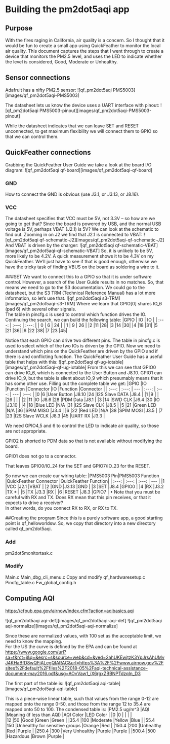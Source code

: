 # Building the pm2dot5aqi app

## Purpose
With the fires raging in California, air quality is a concern.  So I thought that it would be fun to create a small app using QuickFeather to
monitor the local air quality.  This document captures the steps that I went through to create a device that monitors the PM2.5 level, and
uses the LED to indicate whether the level is considered, Good, Moderate or Unhealthy.

## Sensor connections
Adafruit has a nifty PM2.5 sensor:
![qf_pm2dot5aqi PMS5003][images/qf_pm2dot5aqi-PMS5003]
 
The datasheet lets us know the device uses a UART interface with pinout:
![qf_pm2dot5aqi PMS5003-pinout][images/qf_pm2dot5aqi-PMS5003-pinout]

While the datasheet indicates that we can leave SET and RESET unconnected, to get maximum flexibility we will connect them to GPIO so that we can control them.

## QuickFeather connections
Grabbing the QuickFeather User Guide we take a look at the board I/O diagram:
![qf_pm2dot5aqi qf-board][images/qf_pm2dot5aqi-qf-board]

### GND
How to connect the GND is obvious (use J3.1, or J3.13, or J8.16).  

### VCC
The datasheet specifies that VCC must be 5V, not 3.3V – so how are we going to get that? Since the board is powered by USB, and the normal USB voltage is 5V, perhaps VBAT (J2.1) is 5V?  We can look at the schematic to find out.
Zooming in on J2 we find that J2.1 is connected to VBAT:
![qf_pm2dot5aqi qf-schematic-J2][images/qf_pm2dot5aqi-qf-schematic-J2]
And VBAT is driven by the charger:
![qf_pm2dot5aqi qf-schematic-VBAT][images/qf_pm2dot5aqi-qf-schematic-VBAT]
So, it is unlikely to be 5V, more likely to be 4.2V.  A quick measurement shows it to be 4.3V on my QuickFeather.  We’ll just have to see if that is good enough, otherwise we have the tricky task of finding VBUS on the board as soldering a wire to it.

###SET
We want to connect this to a GPIO so that it is under software control.  However, a search of the User Guide results in no matches. So, that means we need to go to the S3 documentation.  We could go to the datasheet, but the S3 TRM (Technical Reference Manual) has a lot more information, so let’s use that.
![qf_pm2dot5aqi s3-TRM][images/qf_pm2dot5aqi-s3-TRM]
Where we learn that GPIO[0] shares IO_6 (pad 6) with several other signals.  
The table in pincfg.c is used to control which function drives the IO.  
Continuing the search, we can build the following table:
|GPIO | IO | IO |
| :---: | :---: | :---: |
| 0 | 6 | 24 |
| 1 | 9 | 26 |
|2	|11	|28|
|3	|14	|30|
|4	|18	|31|
|5	|21	|36|
|6	|22	|38|
|7	|23	|45|

Notice that each GPIO can drive two different pins.  The table in pincfg.c is used to select which of the two IOs is driven by the GPIO.
Now we need to understand which pins on the QuickFeather are driven by the GPIO and if there is and conflicting function. 
The QuickFeather User Guide has a useful table that helps with this:
![qf_pm2dot5aqi qf-ug-iotable][images/qf_pm2dot5aqi-qf-ug-iotable]
From this we can see that GPIO0 can drive IO_6, which is connected to the User Button and J8.10. 
GPIO1 can drive IO_9, but the table is silent about IO_9 which presumably means that it has some other use. 
Filling out the complete table we get:
|GPIO	|IO	    |Function	    |Connector	|IO	    |Function	    |Connector  |
| :---: | :---: | ---           | :---:     | :---: | ---           | :---:     |
|0	    |6	    |User Button	|J8.10	    |24	    |I2S Slave DATA	|J8.4       |
|1	    |9	    |	            |	        |26	    |	            |           |
|2	    |11	    |IO	            |J8.6	    |28	    |PDM Data	    |J8.1       |
|3	    |14	    |SWD CLK	    |J6.4	    |30	    |IO	            |J3.10      |
|4	    |18	    |Blue LED	    |N/A	    |31	    |I2S Slave CLK	|J8.5       |
|5	    |21	    |Green LED	    |N/A	    |36	    |SPIM MISO	    |J3.4       |
|6	    |22	    |Red LED	    |N/A	    |38	    |SPIM MOSI	    |J3.5       |
|7	    |23	    |I2S Slave WCLK	|J8.3	    |45	    |UART RX	    |J3.3       |

We need GPIO4,5 and 6 to control the LED to indicate air quality, so those are not appropriate.
  
GPIO2 is shorted to PDM data so that is not available without modifying the board.

GPIO1 does not go to a connector.

That leaves GPIO0/IO_24 for the SET and GPIO7/IO_23 for the RESET.

So now we can create our wiring table:
|PMS5003 Pin|PMS5003 Function	|QuickFeather Connector	|QuickFeather Function|
| :---:     | :---:             | :---:                 | ---   |
|1	        |VCC	            |J2.1	                |VBAT   |
|2	        |GND	            |J3.13	                |GND    |
|3	        |SET	            |J8.4	                |GPIO0  |
|4	        |RX	                |J3.2	                |TX *   |
|5	        |TX	                |J3.3	                |RX     |
|6	        |RESET	            |J8.3	                |GPIO7  |
•	Note that you must be careful with RX and TX.  Does RX mean that this pin receives, or that it expects to drive a receiver?  
In other words, do you connect RX to RX, or RX to TX.

##Creating the program
Since this is a purely software app, a good starting point is qf_helloworldsw.  So, we copy that directory into a new directory called qf_pm2dot5aqi.
### Add
pm2dot5monitortask.c
### Modify
Main.c
Main_dbg_cli_menu.c
Copy and modify qf_hardwaresetup.c
Pincfg_table.c
Fw_global_config.h

## Computing AQI
https://cfpub.epa.gov/airnow/index.cfm?action=aqibasics.aqi

![qf_pm2dot5aqi aqi-def][images/qf_pm2dot5aqi-aqi-def]
![qf_pm2dot5aqi aqi-normalize][images/qf_pm2dot5aqi-aqi-normalize]

Since these are normalized values, with 100 set as the acceptable limit, we need to know the mapping.  
For the US the curve is defined by the EPA and can be found at 
https://www.google.com/url?sa=t&rct=j&q=&esrc=s&source=web&cd=&ved=2ahUKEwjtzK3YpJrsAhUMvJ4KHaBfD8wQFjALegQIARAC&url=https%3A%2F%2Fwww.airnow.gov%2Fsites%2Fdefault%2Ffiles%2F2018-05%2Faqi-technical-assistance-document-may2016.pdf&usg=AOvVaw1_iX6rgxZBBNPTdzqIn_D3

The first part of the table is:
![qf_pm2dot5aqi aqi-table][images/qf_pm2dot5aqi-aqi-table]

This is a piece-wise linear table, such that values from the range 0-12 are mapped onto the range 0-50, and those from the range 12 to 35.4 are mapped onto 50 to 100.
The condensed table is:
|PM2.5 ug/m^3	|AQI	|Meaning (if less than AQI)	|AQI Color	|LED Color  |
|0	            |0      |                           |           |           |			
|12	            |50	    |Good	                    |Green	    |Green      |
|35.4	        |100	|Moderate	                |Yellow	    |Blue       |
|55.4	        |150	|Unhealthy for sensitive groups	|Orange	|Red        |
|150.4	        |200	|Unhealthy	                |Red	    |Purple     |
|250.4	        |300	|Very Unhealthy	            |Purple	    |Purple     |
|500.4	        |500	|Hazardous	                |Brown	    |Purple     |
